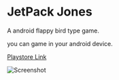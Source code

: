 # JetPack Jones
A android flappy bird type game.

you can game in your android device.

[Playstore Link](https://play.google.com/store/apps/details?id=com.evwwa.JetPackJones)

![Screenshot](https://lh3.googleusercontent.com/q_Uxz0y7pZrmrMV4pm1hGs0AcNEc_5G4ve_c7cW2iOoNTaQZehnLXDxskFhDakJo4A=w1920-h966)
